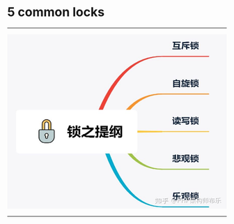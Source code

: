 # 5 common locks
---
<p align="center">
  <img src="https://raw.githubusercontent.com/IDGAQ/Super_Cool_Notes/main/5%20common%20locks.jpg" width="640" height="400">

</p>

---
